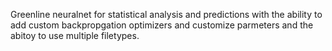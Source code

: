 Greenline neuralnet for statistical analysis and predictions with the ability to add custom backpropgation optimizers and customize parmeters and the abitoy to use multiple filetypes.
